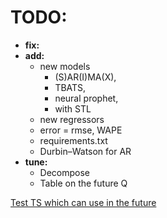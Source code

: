 # TODO:

- **fix:** 
- **add:**
  - new models
    - (S)AR(I)MA(X), 
    - TBATS,
    - neural prophet,
    - with STL
  - new regressors
  - error = rmse, WAPE
  - requirements.txt
  - Durbin–Watson for AR
- **tune:**
  - Decompose
  - Table on the future Q

[Test TS which can use in the future](https://www.kaggle.com/competitions/store-sales-time-series-forecasting/data?select=sample_submission.csv)
